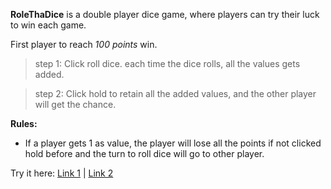 **RoleThaDice** is a double player dice game, where players can try their luck to win each game.

First player to reach _100 points_ win.

> step 1: Click roll dice. each time the dice rolls, all the values gets added.

> step 2: Click hold to retain all the added values, and the other player will get the chance.

**Rules:**

- If a player gets 1 as value, the player will lose all the points if not clicked hold before and the turn to roll dice will go to other player.

Try it here: [Link 1](https://roll-tha-dice.vigneshportfolio.me) | [Link 2](https://vic-k-y.github.io/RollThaDice/)
